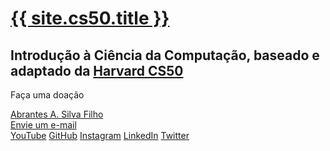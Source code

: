 # [{{ site.cs50.title }}](/)
## Introdução à Ciência da Computação, baseado e adaptado da [Harvard CS50](https://cs50.harvard.edu/x/)

Faça uma doação<i aria-hidden="true" class="fas fa-external-link-alt ps-2"></i>

[Abrantes A. Silva Filho](https://www.computacaoraiz.com.br)
<br />
[<i class="fa-regular fa-envelope"></i> Envie um e-mail](mailto:abrantesasf@computacaoraiz.com.br)
<br />
<a class="mr-1" href="https://www.youtube.com/computacaoraiz"><i aria-hidden="true" class="fa-brands fa-youtube" title="YouTube"></i><span class="sr-only">YouTube</span></a>
<a class="mr-1" href="https://github.com/computacaoraiz"><i aria-hidden="true" class="fa-brands fa-github" title="GitHub"></i><span class="sr-only">GitHub</span></a>
<a class="mr-1" href="https://www.instagram.com/computacaoraiz/"><i aria-hidden="true" class="fa-brands fa-instagram" title="Instagram"></i><span class="sr-only">Instagram</span></a>
<a class="mr-1" href="https://www.linkedin.com/in/abrantes-filho/"><i aria-hidden="true" class="fa-brands fa-linkedin" title="LinkedIn"></i><span class="sr-only">LinkedIn</span></a>
<a class="mr-1" href="https://twitter.com/computacaoraiz"><i aria-hidden="true" class="fa-brands fa-twitter" title="Twitter"></i><span class="sr-only">Twitter</span></a>
